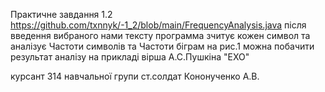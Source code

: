 Практичне завдання 1.2 https://github.com/txnnyk/-1_2/blob/main/FrequencyAnalysis.java
після введення вибраного нами тексту программа зчитує кожен символ та аналізує Частоти символів та Частоти біграм на рис.1 можна побачити результат аналізу на прикладі вірша А.С.Пушкіна "ЕХО" 

курсант 314 навчальної групи ст.солдат Кононученко А.В.


